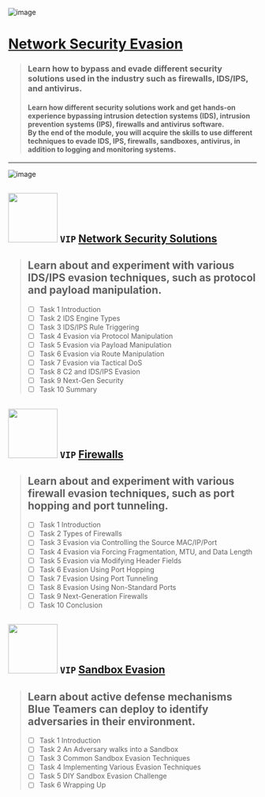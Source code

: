 ![image](https://user-images.githubusercontent.com/51442719/174120043-525bf1b8-989a-4784-8da7-7bdb4acb846e.png)
# [Network Security Evasion](https://tryhackme.com/module/network-security-evasion)
> ### Learn how to bypass and evade different security solutions used in the industry such as firewalls, IDS/IPS, and antivirus. <br>
> #### Learn how different security solutions work and get hands-on experience bypassing intrusion detection systems (IDS), intrusion prevention systems (IPS), firewalls and antivirus software. <br> By the end of the module, you will acquire the skills to use different techniques to evade IDS, IPS, firewalls, sandboxes, antivirus, in addition to logging and monitoring systems.

---

![image](https://user-images.githubusercontent.com/51442719/174120230-f75a321e-d0ab-4d7a-8282-b295de5a7c90.png)

## <img width="100" src="https://user-images.githubusercontent.com/51442719/174120784-1d7207fa-3465-44be-b816-efbe6db45e12.png"> `VIP` [Network Security Solutions](https://tryhackme.com/jr/redteamnetsec)
> ## Learn about and experiment with various IDS/IPS evasion techniques, such as protocol and payload manipulation.
  > - [ ] Task 1  Introduction <br>
  > - [ ] Task 2  IDS Engine Types <br>
  > - [ ] Task 3  IDS/IPS Rule Triggering <br>
  > - [ ] Task 4  Evasion via Protocol Manipulation <br>
  > - [ ] Task 5  Evasion via Payload Manipulation <br>
  > - [ ] Task 6  Evasion via Route Manipulation <br>
  > - [ ] Task 7  Evasion via Tactical DoS <br>
  > - [ ] Task 8  C2 and IDS/IPS Evasion <br>
  > - [ ] Task 9  Next-Gen Security <br>
  > - [ ] Task 10  Summary <br>

## <img width="100" src="https://user-images.githubusercontent.com/51442719/174120395-589e8b4d-ea38-4110-a59e-86465ff50dd0.png"> `VIP` [Firewalls](https://tryhackme.com/jr/redteamfirewalls)
> ## Learn about and experiment with various firewall evasion techniques, such as port hopping and port tunneling.
  > - [ ] Task 1  Introduction <br>
  > - [ ] Task 2  Types of Firewalls <br>
  > - [ ] Task 3  Evasion via Controlling the Source MAC/IP/Port <br>
  > - [ ] Task 4  Evasion via Forcing Fragmentation, MTU, and Data Length <br>
  > - [ ] Task 5  Evasion via Modifying Header Fields <br>
  > - [ ] Task 6  Evasion Using Port Hopping <br>
  > - [ ] Task 7  Evasion Using Port Tunneling <br>
  > - [ ] Task 8  Evasion Using Non-Standard Ports <br>
  > - [ ] Task 9  Next-Generation Firewalls <br>
  > - [ ] Task 10  Conclusion <br>

## <img width="100" src="https://user-images.githubusercontent.com/51442719/174120949-f02e0d12-5d75-4e4d-8c3c-86e54312ed28.png"> `VIP` [Sandbox Evasion](https://tryhackme.com/jr/sandboxevasion)
> ## Learn about active defense mechanisms Blue Teamers can deploy to identify adversaries in their environment.
  > - [ ] Task 1  Introduction <br>
  > - [ ] Task 2  An Adversary walks into a Sandbox <br>
  > - [ ] Task 3  Common Sandbox Evasion Techniques <br>
  > - [ ] Task 4  Implementing Various Evasion Techniques <br>
  > - [ ] Task 5  DIY Sandbox Evasion Challenge <br>
  > - [ ] Task 6  Wrapping Up <br>
